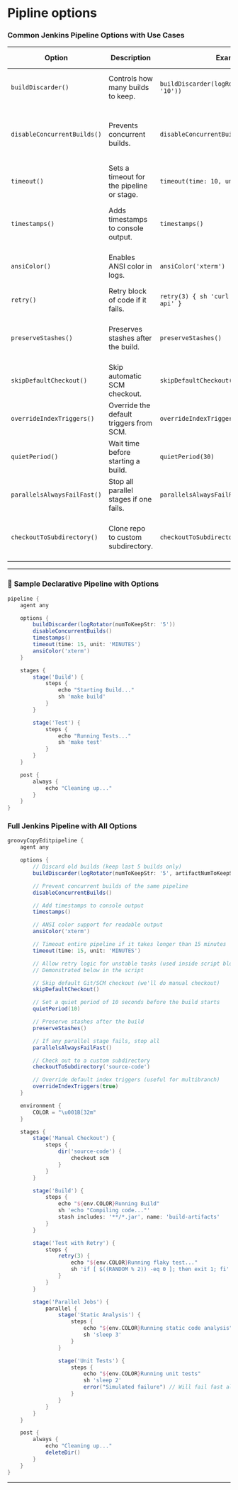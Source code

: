 # Pipline options

### **Common Jenkins Pipeline Options with Use Cases**

| Option                      | Description                               | Example                                          | Real-Time Use Case                                     |
| --------------------------- | ----------------------------------------- | ------------------------------------------------ | ------------------------------------------------------ |
| `buildDiscarder()`          | Controls how many builds to keep.         | `buildDiscarder(logRotator(numToKeepStr: '10'))` | Keep last 10 builds to save disk space.                |
| `disableConcurrentBuilds()` | Prevents concurrent builds.               | `disableConcurrentBuilds()`                      | Avoid conflicts when deploying to same environment.    |
| `timeout()`                 | Sets a timeout for the pipeline or stage. | `timeout(time: 10, unit: 'MINUTES')`             | Fail the build if it hangs beyond 10 minutes.          |
| `timestamps()`              | Adds timestamps to console output.        | `timestamps()`                                   | Helpful in debugging when tracking time.               |
| `ansiColor()`               | Enables ANSI color in logs.               | `ansiColor('xterm')`                             | Use colorized output from shell scripts.               |
| `retry()`                   | Retry block of code if it fails.          | `retry(3) { sh 'curl http://unstable-api' }`     | Retry flaky HTTP call.                                 |
| `preserveStashes()`         | Preserves stashes after the build.        | `preserveStashes()`                              | Use if you stash in one stage and use in post actions. |
| `skipDefaultCheckout()`     | Skip automatic SCM checkout.              | `skipDefaultCheckout()`                          | Use when checkout is manually handled.                 |
| `overrideIndexTriggers()`   | Override the default triggers from SCM.   | `overrideIndexTriggers(true)`                    | Needed in multibranch pipelines sometimes.             |
| `quietPeriod()`             | Wait time before starting a build.        | `quietPeriod(30)`                                | Useful to batch rapid SCM changes.                     |
| `parallelsAlwaysFailFast()` | Stop all parallel stages if one fails.    | `parallelsAlwaysFailFast()`                      | Optimize parallel build efficiency.                    |
| `checkoutToSubdirectory()`  | Clone repo to custom subdirectory.        | `checkoutToSubdirectory('source')`               | Useful for mono-repos or special folder structures.    |

***

### 🧪 **Sample Declarative Pipeline with Options**

```groovy
pipeline {
    agent any

    options {
        buildDiscarder(logRotator(numToKeepStr: '5'))
        disableConcurrentBuilds()
        timestamps()
        timeout(time: 15, unit: 'MINUTES')
        ansiColor('xterm')
    }

    stages {
        stage('Build') {
            steps {
                echo "Starting Build..."
                sh 'make build'
            }
        }

        stage('Test') {
            steps {
                echo "Running Tests..."
                sh 'make test'
            }
        }
    }

    post {
        always {
            echo "Cleaning up..."
        }
    }
}
```

### Full Jenkins Pipeline with All Options

```groovy
groovyCopyEditpipeline {
    agent any

    options {
        // Discard old builds (keep last 5 builds only)
        buildDiscarder(logRotator(numToKeepStr: '5', artifactNumToKeepStr: '2'))

        // Prevent concurrent builds of the same pipeline
        disableConcurrentBuilds()

        // Add timestamps to console output
        timestamps()

        // ANSI color support for readable output
        ansiColor('xterm')

        // Timeout entire pipeline if it takes longer than 15 minutes
        timeout(time: 15, unit: 'MINUTES')

        // Allow retry logic for unstable tasks (used inside script block, not here directly)
        // Demonstrated below in the script

        // Skip default Git/SCM checkout (we'll do manual checkout)
        skipDefaultCheckout()

        // Set a quiet period of 10 seconds before the build starts
        quietPeriod(10)

        // Preserve stashes after the build
        preserveStashes()

        // If any parallel stage fails, stop all
        parallelsAlwaysFailFast()

        // Check out to a custom subdirectory
        checkoutToSubdirectory('source-code')

        // Override default index triggers (useful for multibranch)
        overrideIndexTriggers(true)
    }

    environment {
        COLOR = "\u001B[32m"
    }

    stages {
        stage('Manual Checkout') {
            steps {
                dir('source-code') {
                    checkout scm
                }
            }
        }

        stage('Build') {
            steps {
                echo "${env.COLOR}Running Build"
                sh 'echo "Compiling code..."'
                stash includes: '**/*.jar', name: 'build-artifacts'
            }
        }

        stage('Test with Retry') {
            steps {
                retry(3) {
                    echo "${env.COLOR}Running flaky test..."
                    sh 'if [ $((RANDOM % 2)) -eq 0 ]; then exit 1; fi'
                }
            }
        }

        stage('Parallel Jobs') {
            parallel {
                stage('Static Analysis') {
                    steps {
                        echo "${env.COLOR}Running static code analysis"
                        sh 'sleep 3'
                    }
                }

                stage('Unit Tests') {
                    steps {
                        echo "${env.COLOR}Running unit tests"
                        sh 'sleep 2'
                        error("Simulated failure") // Will fail fast all parallel
                    }
                }
            }
        }
    }

    post {
        always {
            echo "Cleaning up..."
            deleteDir()
        }
    }
}
```

***

